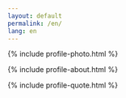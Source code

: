 ```yaml
---
layout: default
permalink: /en/
lang: en
---
```

{% include profile-photo.html %}

{% include profile-about.html %}

{% include profile-quote.html %}